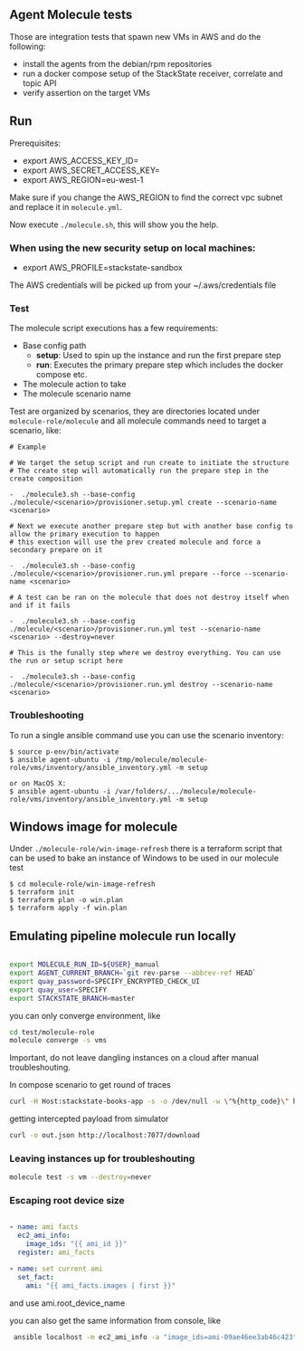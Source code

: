 Agent Molecule tests
--------------------

Those are integration tests that spawn new VMs in AWS and do the following:

* install the agents from the debian/rpm repositories
* run a docker compose setup of the StackState receiver, correlate and topic API
* verify assertion on the target VMs

## Run

Prerequisites:

* export AWS_ACCESS_KEY_ID=
* export AWS_SECRET_ACCESS_KEY=
* export AWS_REGION=eu-west-1

Make sure if you change the AWS_REGION to find the correct vpc subnet and replace it in `molecule.yml`.

Now execute `./molecule.sh`, this will show you the help.

### When using the new security setup on local machines:

* export AWS_PROFILE=stackstate-sandbox

The AWS credentials will be picked up from your ~/.aws/credentials file

### Test

The molecule script executions has a few requirements:
 - Base config path
   - **setup**: Used to spin up the instance and run the first prepare step
   - **run**: Executes the primary prepare step which includes the docker compose etc.
 - The molecule action to take
 - The molecule scenario name

Test are organized by scenarios, they are directories located under `molecule-role/molecule` and all molecule commands need to target a scenario, like:

    # Example

    # We target the setup script and run create to initiate the structure
    # The create step will automatically run the prepare step in the create composition

    -  ./molecule3.sh --base-config ./molecule/<scenario>/provisioner.setup.yml create --scenario-name <scenario>

    # Next we execute another prepare step but with another base config to allow the primary execution to happen
    # this exection will use the prev created molecule and force a secondary prepare on it

    -  ./molecule3.sh --base-config ./molecule/<scenario>/provisioner.run.yml prepare --force --scenario-name <scenario>

    # A test can be ran on the molecule that does not destroy itself when and if it fails

    -  ./molecule3.sh --base-config ./molecule/<scenario>/provisioner.run.yml test --scenario-name <scenario> --destroy=never

    # This is the funally step where we destroy everything. You can use the run or setup script here

    -  ./molecule3.sh --base-config ./molecule/<scenario>/provisioner.run.yml destroy --scenario-name <scenario>

### Troubleshooting

To run a single ansible command use you can use the scenario inventory:

    $ source p-env/bin/activate
    $ ansible agent-ubuntu -i /tmp/molecule/molecule-role/vms/inventory/ansible_inventory.yml -m setup

    or on MacOS X:
    $ ansible agent-ubuntu -i /var/folders/.../molecule/molecule-role/vms/inventory/ansible_inventory.yml -m setup


## Windows image for molecule

Under `./molecule-role/win-image-refresh` there is a terraform script that can be used to bake an instance of Windows to be used in our molecule test

    $ cd molecule-role/win-image-refresh
    $ terraform init
    $ terraform plan -o win.plan
    $ terraform apply -f win.plan

## Emulating pipeline molecule run locally

```sh

export MOLECULE_RUN_ID=${USER}_manual
export AGENT_CURRENT_BRANCH=`git rev-parse --abbrev-ref HEAD`
export quay_password=SPECIFY_ENCRYPTED_CHECK_UI
export quay_user=SPECIFY
export STACKSTATE_BRANCH=master
```

you can only converge environment, like

```sh
cd test/molecule-role
molecule converge -s vms
```

Important, do not leave dangling instances on a cloud after manual troubleshouting.

In compose scenario to get round of traces

```sh
curl -H Host:stackstate-books-app -s -o /dev/null -w \"%{http_code}\" http://localhost/stackstate-books-app/listbooks
```
getting intercepted payload from simulator

```sh
curl -o out.json http://localhost:7077/download
```


### Leaving instances up for troubleshouting
```sh
molecule test -s vm --destroy=never
```

### Escaping root device size

```yaml

- name: ami facts
  ec2_ami_info:
    image_ids: "{{ ami_id }}"
  register: ami_facts

- name: set current ami
  set_fact:
    ami: "{{ ami_facts.images | first }}"
```


and use ami.root_device_name


you can also get the same information from console, like

```sh
 ansible localhost -m ec2_ami_info -a "image_ids=ami-09ae46ee3ab46c423" | grep root_device
```

